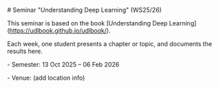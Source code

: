 \# Seminar "Understanding Deep Learning" (WS25/26)



This seminar is based on the book \[Understanding Deep Learning](https://udlbook.github.io/udlbook/).

Each week, one student presents a chapter or topic, and documents the results here.



\- Semester: 13 Oct 2025 – 06 Feb 2026  

\- Venue: (add location info)

